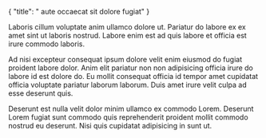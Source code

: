 {
  "title": " aute occaecat sit dolore fugiat"
}

Laboris cillum voluptate anim ullamco dolore ut. Pariatur do labore ex ex amet sint ut laboris nostrud. Labore enim est ad quis labore et officia est irure commodo laboris.

Ad nisi excepteur consequat ipsum dolore velit enim eiusmod do fugiat proident labore dolor. Anim elit pariatur non non adipisicing officia irure do labore id est dolore do. Eu mollit consequat officia id tempor amet cupidatat officia voluptate pariatur laborum laborum. Duis amet irure velit culpa ad esse deserunt quis.

Deserunt est nulla velit dolor minim ullamco ex commodo Lorem. Deserunt Lorem fugiat sunt commodo quis reprehenderit proident mollit commodo nostrud eu deserunt. Nisi quis cupidatat adipisicing in sunt ut.